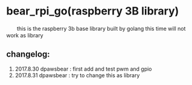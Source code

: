 # bear_rpi_go(raspberry 3B library)

　　this is the raspberry 3b  base library built by golang
this time will not work as library




## changelog:

1. 2017.8.30 dpawsbear : first add and test pwm and gpio
2. 2017.8.31 dpawsbear : try to change this as library
